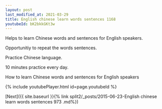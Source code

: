 ```yaml
---
layout: post
last_modified_at: 2021-03-29
title: English chinese learn words sentences 1168 
youtubeId: bK2bkkGKt3w
---
```

 
 
Helps to learn Chinese words and sentences for English speakers.

Opportunitiy to repeat the words sentences. 

Practice Chinese language. 
 
10 minutes practice every day. 
 
How to learn Chinese words and sentences for English speakers 
 
{% include youtubePlayer.html id=page.youtubeId %}
 
 
[Next]({{ site.baseurl }}{% link  split2/_posts/2015-06-23-English chinese learn words sentences 973 .md%})
 
